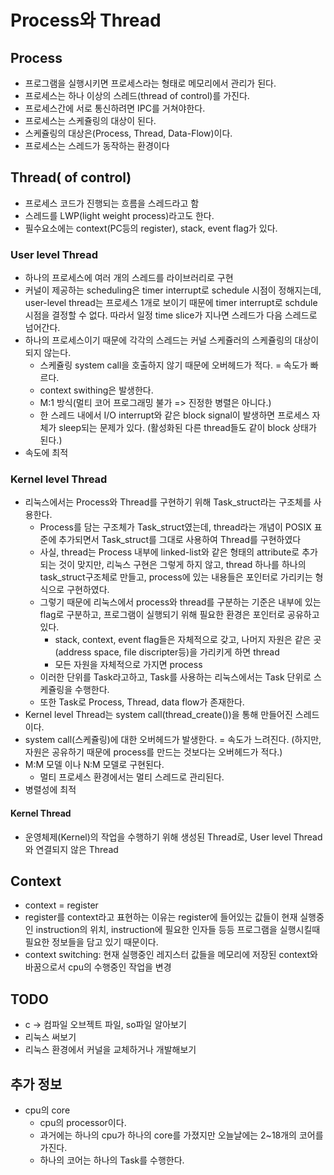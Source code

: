 # Process와 Thread

## Process

- 프로그램을 실행시키면 프로세스라는 형태로 메모리에서 관리가 된다.
- 프로세스는 하나 이상의 스레드(thread of control)를 가진다.
- 프로세스간에 서로 통신하려면 IPC를 거쳐야한다.
- 프로세스는 스케쥴링의 대상이 된다.
- 스케쥴링의 대상은(Process, Thread, Data-Flow)이다.
- 프로세스는 스레드가 동작하는 환경이다

## Thread( of control)

- 프로세스 코드가 진행되는 흐름을 스레드라고 함
- 스레드를 LWP(light weight process)라고도 한다.
- 필수요소에는 context(PC등의 register), stack, event flag가 있다.

### User level Thread

- 하나의 프로세스에 여러 개의 스레드를 라이브러리로 구현
- 커널이 제공하는 scheduling은 timer interrupt로 schedule 시점이 정해지는데, user-level thread는 프로세스 1개로 보이기 때문에 timer interrupt로 schdule 시점을 결정할 수 없다. 따라서 일정 time slice가 지나면 스레드가 다음 스레드로 넘어간다.
- 하나의 프로세스이기 때문에 각각의 스레드는 커널 스케쥴러의 스케쥴링의 대상이 되지 않는다.
  - 스케쥴링 system call을 호출하지 않기 때문에 오버헤드가 적다. = 속도가 빠르다.
  - context swithing은 발생한다.
  - M:1 방식(멀티 코어 프로그래밍 불가 => 진정한 병렬은 아니다.)
  - 한 스레드 내에서 I/O interrupt와 같은 block signal이 발생하면 프로세스 자체가 sleep되는 문제가 있다. (활성화된 다른 thread들도 같이 block 상태가 된다.)
- 속도에 최적

### Kernel level Thread

- 리눅스에서는 Process와 Thread를 구현하기 위해 Task_struct라는 구조체를 사용한다.
  - Process를 담는 구조체가 Task_struct였는데, thread라는 개념이 POSIX 표준에 추가되면서 Task_struct를 그대로 사용하여 Thread를 구현하였다
  - 사실, thread는 Process 내부에 linked-list와 같은 형태의 attribute로 추가되는 것이 맞지만, 리눅스 구현은 그렇게 하지 않고, thread 하나를 하나의 task_struct구조체로 만들고, process에 있는 내용들은 포인터로 가리키는 형식으로 구현하였다.
  - 그렇기 때문에 리눅스에서 process와 thread를 구분하는 기준은 내부에 있는 flag로 구분하고, 프로그램이 실행되기 위해 필요한 환경은 포인터로 공유하고 있다.
    - stack, context, event flag들은 자체적으로 갖고, 나머지 자원은 같은 곳(address space, file discripter등)을 가리키게 하면 thread
    - 모든 자원을 자체적으로 가지면 process
  - 이러한 단위를 Task라고하고, Task를 사용하는 리눅스에서는 Task 단위로 스케쥴링을 수행한다.
  - 또한 Task로 Process, Thread, data flow가 존재한다.
- Kernel level Thread는 system call(thread_create())을 통해 만들어진 스레드이다.
- system call(스케쥴링)에 대한 오버헤드가 발생한다. = 속도가 느려진다. (하지만, 자원은 공유하기 때문에 process를 만드는 것보다는 오버헤드가 적다.)
- M:M 모델 이나 N:M 모델로 구현된다.
  - 멀티 프로세스 환경에서는 멀티 스레드로 관리된다.
- 병렬성에 최적

#### Kernel Thread

- 운영체제(Kernel)의 작업을 수행하기 위해 생성된 Thread로, User level Thread와 연결되지 않은 Thread

## Context

- context = register
- register를 context라고 표현하는 이유는 register에 들어있는 값들이 현재 실행중인 instruction의 위치, instruction에 필요한 인자들 등등 프로그램을 실행시킬때 필요한 정보들을 담고 있기 때문이다.
- context switching: 현재 실행중인 레지스터 값들을 메모리에 저장된 context와 바꿈으로서 cpu의 수행중인 작업을 변경

## TODO

- c -> 컴파일 오브젝트 파일, so파일 알아보기
- 리눅스 써보기
- 리눅스 환경에서 커널을 교체하거나 개발해보기

## 추가 정보

- cpu의 core
  - cpu의 processor이다.
  - 과거에는 하나의 cpu가 하나의 core를 가졌지만 오늘날에는 2~18개의 코어를 가진다.
  - 하나의 코어는 하나의 Task를 수행한다.
